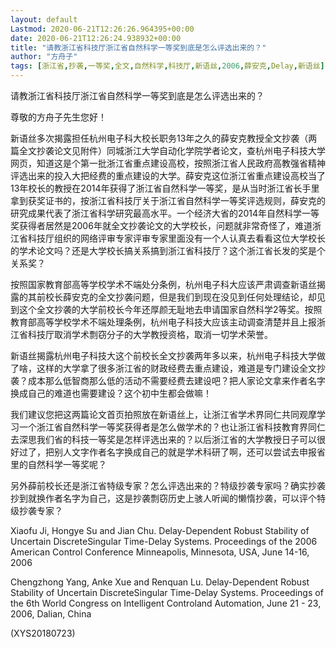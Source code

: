 ```yaml
---
layout: default
Lastmod: 2020-06-21T12:26:26.964395+00:00
date: 2020-06-21T12:26:24.938932+00:00
title: "请教浙江省科技厅浙江省自然科学一等奖到底是怎么评选出来的？"
author: "方舟子"
tags: [浙江省,抄袭,一等奖,全文,自然科学,科技厅,新语丝,2006,薛安克,Delay,新语丝]
---
```


请教浙江省科技厅浙江省自然科学一等奖到底是怎么评选出来的？

尊敬的方舟子先生您好！

新语丝多次揭露担任杭州电子科大校长职务13年之久的薛安克教授全文抄袭（两篇全文抄袭论文见附件）同城浙江大学自动化学院学者论文，查杭州电子科技大学网页，知道这是个第一批浙江省重点建设高校，按照浙江省人民政府高教强省精神评选出来的投入大把经费的重点建设的大学。薛安克这位浙江省重点建设高校当了13年校长的教授在2014年获得了浙江省自然科学一等奖，是从当时浙江省长手里拿到获奖证书的，按浙江省科技厅关于浙江省自然科学一等奖评选规则，薛安克的研究成果代表了浙江省科学研究最高水平。一个经济大省的2014年自然科学一等奖获得者居然是2006年就全文抄袭论文的大学校长，问题就非常奇怪了，难道浙江省科技厅组织的网络评审专家评审专家里面没有一个人认真去看看这位大学校长的学术论文吗？还是大学校长搞关系搞到浙江省科技厅？这个浙江省长发的奖是个关系奖？

按照国家教育部高等学校学术不端处分条例，杭州电子科大应该严肃调查新语丝揭露的其前校长薛安克的全文抄袭问题，但是我们到现在没见到任何处理结论，却见到这个全文抄袭的大学前校长今年还厚颜无耻地去申请国家自然科学2等奖。按照教育部高等学校学术不端处理条例，杭州电子科技大应该主动调查清楚并且上报浙江省科技厅取消学术剽窃分子的大学教授资格，取消一切学术荣誉。

新语丝揭露杭州电子科技大这个前校长全文抄袭两年多以来，杭州电子科技大学做了啥，这样的大学拿了很多浙江省的财政经费去重点建设，难道是专门建设全文抄袭？成本那么低智商那么低的活动不需要经费去建设吧？把人家论文拿来作者名字换成自己的难道也需要建设？这个初中生都会做嘛！

我们建议您把这两篇论文首页拍照放在新语丝上，让浙江省学术界同仁共同观摩学习一个浙江省自然科学一等奖获得者是怎么做学术的？也让浙江省科技教育界同仁去深思我们省的科技一等奖是怎样评选出来的？以后浙江省的大学教授日子可以很好过了，把别人文字作者名字换成自己的就是学术科研了啊，还可以尝试去申报省里的自然科学一等奖呢？

另外薛前校长还是浙江省特级专家？怎么评选出来的？特级抄袭专家吗？确实抄袭抄到就换作者名字为自己，这是抄袭剽窃历史上骇人听闻的懒惰抄袭，可以评个特级抄袭专家？

Xiaofu Ji, Hongye Su and Jian Chu. Delay-Dependent Robust Stability of Uncertain DiscreteSingular Time-Delay Systems. Proceedings of the 2006 American Control Conference Minneapolis, Minnesota, USA, June 14-16, 2006

Chengzhong Yang, Anke Xue and Renquan Lu. Delay-Dependent Robust Stability of Uncertain DiscreteSingular Time-Delay Systems. Proceedings of the 6th World Congress on Intelligent Controland Automation, June 21 - 23, 2006, Dalian, China

(XYS20180723)

